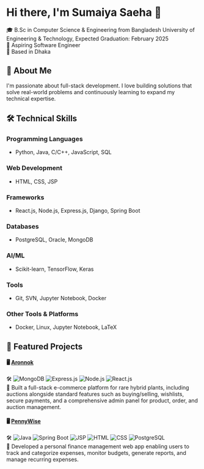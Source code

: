 # Hi there, I'm Sumaiya Saeha 👋
🎓 B.Sc in Computer Science & Engineering from Bangladesh University of Engineering & Technology, Expected Graduation: February 2025<br>
💼 Aspiring Software Engineer<br>
📍 Based in Dhaka

## 🚀 About Me<br>
I'm passionate about full-stack development. I love building solutions that solve real-world problems and continuously learning to expand my technical expertise.

## 🛠️ Technical Skills

### **Programming Languages**<br>
- Python, Java, C/C++, JavaScript, SQL

### **Web Development**<br>
- HTML, CSS, JSP

### **Frameworks**<br>
- React.js, Node.js, Express.js, Django, Spring Boot

### **Databases**<br>
- PostgreSQL, Oracle, MongoDB

### **AI/ML**<br>
- Scikit-learn, TensorFlow, Keras

### **Tools**<br>
- Git, SVN, Jupyter Notebook, Docker

### **Other Tools & Platforms**<br>
- Docker, Linux, Jupyter Notebook, LaTeX

## **📂 Featured Projects**

#### 🖥️ [Aronnok](https://github.com/saeha303/Aronnok)<br>
🛠️ ![MongoDB](https://img.shields.io/badge/MongoDB-000000?style=for-the-badge&logo=mongodb&logoColor=white) ![Express.js](https://img.shields.io/badge/Express.js-000000?style=for-the-badge&logo=express.js&logoColor=white) ![Node.js](https://img.shields.io/badge/Node.js-000000?style=for-the-badge&logo=node.js&logoColor=white)
![React.js](https://img.shields.io/badge/React-000000?style=for-the-badge&logo=react&logoColor=white)<br>
🔹 Built a full-stack e-commerce platform for rare hybrid plants, including auctions alongside standard features such as buying/selling, wishlists, secure payments, and a comprehensive admin panel for product, order, and auction management.<br>
<!--🌟 Highlight its impact, e.g., 100+ downloads, praised for clean UI, etc.<br>-->

#### 🖥️ [PennyWise](https://github.com/saeha303/PennyWise)<br>
🛠️ ![Java](https://img.shields.io/badge/Java-000000?style=for-the-badge&logo=java&logoColor=white) ![Spring Boot](https://img.shields.io/badge/Spring_Boot-000000?style=for-the-badge&logo=spring&logoColor=white) ![JSP](https://img.shields.io/badge/JSP-000000?style=for-the-badge) ![HTML](https://img.shields.io/badge/HTML-000000?style=for-the-badge&logo=html5&logoColor=white)
![CSS](https://img.shields.io/badge/CSS-000000?style=for-the-badge&logo=css3&logoColor=white) ![PostgreSQL](https://img.shields.io/badge/PostgreSQL-000000?style=for-the-badge&logo=postgresql&logoColor=white)<br>
🔹 Developed a personal finance management web app enabling users to track and categorize expenses, monitor budgets, generate reports, and manage recurring expenses.<br>
<!--🌟 Highlight a key feature.<br>-->
